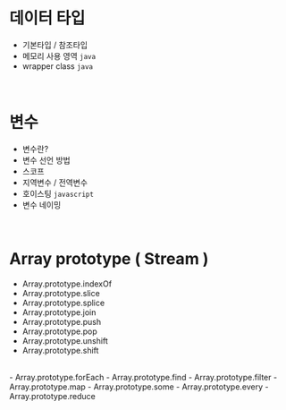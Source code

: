 # 데이터 타입

- 기본타입 / 참조타입
- 메모리 사용 영역 `java`
- wrapper class `java`

<br>

# 변수

- 변수란?
- 변수 선언 방법
- 스코프
- 지역변수 / 전역변수
- 호이스팅 `javascript`
- 변수 네이밍

<br>

# Array prototype ( Stream )

- Array.prototype.indexOf
- Array.prototype.slice
- Array.prototype.splice
- Array.prototype.join
- Array.prototype.push
- Array.prototype.pop
- Array.prototype.unshift
- Array.prototype.shift
<br>
- Array.prototype.forEach
- Array.prototype.find
- Array.prototype.filter
- Array.prototype.map
- Array.prototype.some
- Array.prototype.every
- Array.prototype.reduce
